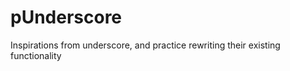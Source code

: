 pUnderscore
===========

Inspirations from underscore, and practice rewriting their existing functionality
